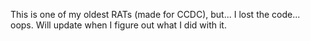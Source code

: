 This is one of my oldest RATs (made for CCDC), but... I lost the code... oops. Will update when I figure out what I did with it.
